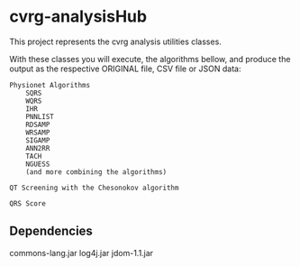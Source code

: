 cvrg-analysisHub
================
This project represents the cvrg analysis utilities classes.

With these classes you will execute, the algorithms bellow, and produce the output as the respective ORIGINAL file, CSV file or JSON data:

	Physionet Algorithms
		SQRS
		WQRS
		IHR
		PNNLIST
		RDSAMP
		WRSAMP
		SIGAMP
		ANN2RR
		TACH
		NGUESS
		(and more combining the algorithms)
	
	QT Screening with the Chesonokov algorithm

	QRS Score

## Dependencies

commons-lang.jar
log4j.jar
jdom-1.1.jar
